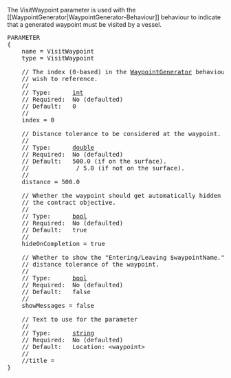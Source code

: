 The VisitWaypoint parameter is used with the [[WaypointGenerator|WaypointGenerator-Behaviour]] behaviour to indicate that a generated waypoint must be visited by a vessel.

<pre>
PARAMETER
{
    name = VisitWaypoint
    type = VisitWaypoint

    // The index (0-based) in the <a href="WaypointGenerator-Behaviour">WaypointGenerator</a> behaviour of the waypoint we
    // wish to reference.
    //
    // Type:      <a href="Numeric-Type">int</a>
    // Required:  No (defaulted)
    // Default:   0
    //
    index = 0

    // Distance tolerance to be considered at the waypoint.
    //
    // Type:      <a href="Numeric-Type">double</a>
    // Required:  No (defaulted)
    // Default:   500.0 (if on the surface).
    //            <waypoint altitude> / 5.0 (if not on the surface).
    //
    distance = 500.0

    // Whether the waypoint should get automatically hidden after completing
    // the contract objective.
    //
    // Type:      <a href="Boolean-Type">bool</a>
    // Required:  No (defaulted)
    // Default:   true
    //
    hideOnCompletion = true

    // Whether to show the "Entering/Leaving $waypointName." messages when a player gets within the
    // distance tolerance of the waypoint.
    //
    // Type:      <a href="Boolean-Type">bool</a>
    // Required:  No (defaulted)
    // Default:   false
    //
    showMessages = false
    
    // Text to use for the parameter
    //
    // Type:      <a href="String-Type">string</a>
    // Required:  No (defaulted)
    // Default:   Location: &lt;waypoint&gt;
    // 
    //title =
}
</pre>
